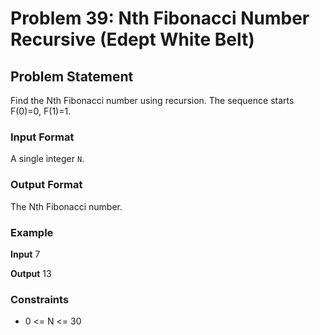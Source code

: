 # Problem 39: Nth Fibonacci Number Recursive (Edept White Belt)

## Problem Statement
Find the Nth Fibonacci number using recursion. The sequence starts F(0)=0, F(1)=1.

### Input Format
A single integer `N`.

### Output Format
The Nth Fibonacci number.

### Example

**Input**
7

**Output**
13


### Constraints
- 0 <= N <= 30
